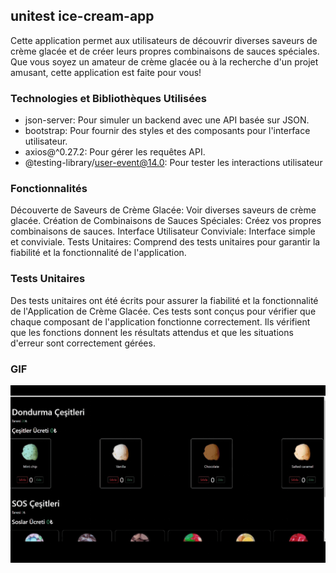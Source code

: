 ## unitest ice-cream-app

Cette application permet aux utilisateurs de découvrir diverses saveurs de crème glacée et de créer leurs propres combinaisons de sauces spéciales. Que vous soyez un amateur de crème glacée ou à la recherche d'un projet amusant, cette application est faite pour vous!

### Technologies et Bibliothèques Utilisées

- json-server: Pour simuler un backend avec une API basée sur JSON.
- bootstrap: Pour fournir des styles et des composants pour l'interface utilisateur.
- axios@^0.27.2: Pour gérer les requêtes API.
- @testing-library/user-event@14.0: Pour tester les interactions utilisateur

### Fonctionnalités

Découverte de Saveurs de Crème Glacée: Voir diverses saveurs de crème glacée.
Création de Combinaisons de Sauces Spéciales: Créez vos propres combinaisons de sauces.
Interface Utilisateur Conviviale: Interface simple et conviviale.
Tests Unitaires: Comprend des tests unitaires pour garantir la fiabilité et la fonctionnalité de l'application.

### Tests Unitaires

Des tests unitaires ont été écrits pour assurer la fiabilité et la fonctionnalité de l'Application de Crème Glacée. Ces tests sont conçus pour vérifier que chaque composant de l'application fonctionne correctement. Ils vérifient que les fonctions donnent les résultats attendus et que les situations d'erreur sont correctement gérées.

### GIF

<img src="./public/uniticecream.gif"/>
